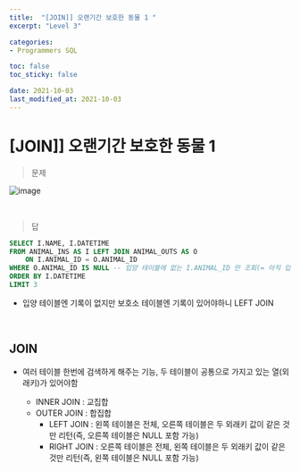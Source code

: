 ```yaml
---
title:  "[JOIN]] 오랜기간 보호한 동물 1 "
excerpt: "Level 3"

categories:
- Programmers SQL

toc: false
toc_sticky: false

date: 2021-10-03
last_modified_at: 2021-10-03
---
```


# [JOIN]] 오랜기간 보호한 동물 1

> 문제

![image](https://user-images.githubusercontent.com/76996686/135751765-e959e829-75f5-48f9-a7f3-651db21f05e0.png)





<br>

> 답

```sql
SELECT I.NAME, I.DATETIME
FROM ANIMAL_INS AS I LEFT JOIN ANIMAL_OUTS AS O
    ON I.ANIMAL_ID = O.ANIMAL_ID
WHERE O.ANIMAL_ID IS NULL -- 입양 테이블에 없는 I.ANIMAL_ID 만 조회(= 아직 입양을 못간 동물)
ORDER BY I.DATETIME 
LIMIT 3
```

- 입양 테이블엔 기록이 없지만 보호소 테이블엔 기록이 있어야하니 LEFT JOIN


<br>

## JOIN

- 여러 테이블 한번에 검색하게 해주는 기능, 두 테이블이 공통으로 가지고 있는 열(외래키)가 있어야함

    - INNER JOIN : 교집합
    - OUTER JOIN : 합집합
      - LEFT JOIN : 왼쪽 테이블은 전체, 오른쪽 테이블은 두 외래키 값이 같은 것만 리턴(즉, 오른쪽 테이블은 NULL 포함 가능)
      - RIGHT JOIN : 오른쪽 테이블은 전체, 왼쪽 테이블은 두 외래키 값이 같은 것만 리턴(즉, 왼쪽 테이블은 NULL 포함 가능)